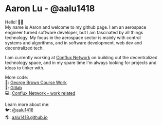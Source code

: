 # Aaron Lu - @aalu1418

Hello! 👋🏼   
My name is Aaron and welcome to my github page. I am an aerospace engineer turned software developer, but I am fascinated by all things technology. My focus in the aerospace sector is mainly with control systems and algorithms, and in software development, web dev and decentralized tech. 

I am currently working at [Conflux Network](http://confluxnetwork.org) on building out the decentralized technology space, and in my spare time I'm always looking for projects and ideas to tinker with.

More code:  
🎒: [George Brown Course Work](https://github.com/gb-blockchain-1920)  
🦊: [Gitlab](https://gitlab.com/aalu1418)  
💻: [Conflux Network - work related](https://github.com/Conflux-Network-Global)  

Learn more about me:  
🐦: [@aalu1418](https://twitter.com/aalu1418)  
🌎: [aalu1418.github.io](https://aalu1418.github.io)
